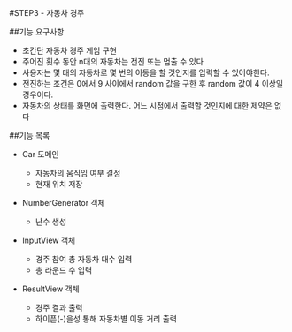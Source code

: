 #STEP3 - 자동차 경주

##기능 요구사항
- 초간단 자동차 경주 게임 구현
- 주어진 횟수 동안 n대의 자동차는 전진 또는 멈출 수 있다
- 사용자는 몇 대의 자동차로 몇 번의 이동을 할 것인지를 입력할 수 있어야한다.
- 전진하는 조건은 0에서 9 사이에서 random 값을 구한 후 random 값이 4 이상일 경우이다.
- 자동차의 상태를 화면에 출력한다. 어느 시점에서 출력할 것인지에 대한 제약은 없다


##기능 목록
- Car 도메인
  - 자동차의 움직임 여부 결정
  - 현재 위치 저장

- NumberGenerator 객체
  - 난수 생성

- InputView 객체
  - 경주 참여 총 자동차 대수 입력
  - 총 라운드 수 입력

- ResultView 객체
  - 경주 결과 출력
  - 하이픈(-)을성 통해 자동차별 이동 거리 출력